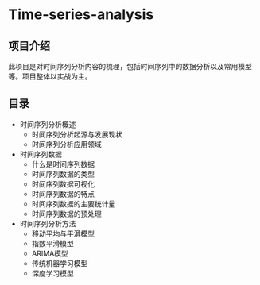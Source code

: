 # Time-series-analysis

## 项目介绍

此项目是对时间序列分析内容的梳理，包括时间序列中的数据分析以及常用模型等。项目整体以实战为主。

## 目录

* 时间序列分析概述
  * 时间序列分析起源与发展现状
  * 时间序列分析应用领域
* 时间序列数据
  * 什么是时间序列数据
  * 时间序列数据的类型
  * 时间序列数据可视化
  * 时间序列数据的特点
  * 时间序列数据的主要统计量
  * 时间序列数据的预处理
* 时间序列分析方法
  * 移动平均与平滑模型
  * 指数平滑模型
  * ARIMA模型
  * 传统机器学习模型
  * 深度学习模型

